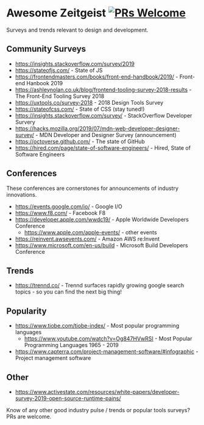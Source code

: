 # Awesome Zeitgeist [![PRs Welcome](https://img.shields.io/badge/PRs-welcome-brightgreen.svg?style=flat-square)](http://makeapullrequest.com)

Surveys and trends relevant to design and development.


## Community Surveys

- https://insights.stackoverflow.com/survey/2019
- https://stateofjs.com/ - State of JS
- https://frontendmasters.com/books/front-end-handbook/2019/ - Front-end Hanbook 2019
- https://ashleynolan.co.uk/blog/frontend-tooling-survey-2018-results - The Front-End Tooling Survey 2018
- https://uxtools.co/survey-2018 - 2018 Design Tools Survey
- https://stateofcss.com/ - State of CSS (stay tuned!)
- https://insights.stackoverflow.com/survey/ - StackOverflow Developer Survery
- https://hacks.mozilla.org/2019/07/mdn-web-developer-designer-survey/ - MDN Developer and Designer Survey (announcement)
- https://octoverse.github.com/ - The state of GitHub
- https://hired.com/page/state-of-software-engineers/ - Hired, State of Software Engineers


## Conferences
These conferences are cornerstones for announcements of industry innovations.

- https://events.google.com/io/ - Google I/O
- https://www.f8.com/ - Facebook F8
- https://developer.apple.com/wwdc19/ - Apple Worldwide Developers Conference
  - https://www.apple.com/apple-events/ - other events
- https://reinvent.awsevents.com/ - Amazon AWS re:Invent
- https://www.microsoft.com/en-us/build - Microsoft Build Developers Conference


## Trends

- https://trennd.co/ - Trennd surfaces rapidly growing google search topics - so you can find the next big thing!


## Popularity

- https://www.tiobe.com/tiobe-index/ - Most popular programming languages
  - https://www.youtube.com/watch?v=Og847HVwRSI - Most Popular Programming Languages 1965 - 2019
- https://www.capterra.com/project-management-software/#infographic - Project management software


## Other

- https://www.activestate.com/resources/white-papers/developer-survey-2019-open-source-runtime-pains/

Know of any other good industry pulse / trends or popular tools surveys?
PRs are welcome.
